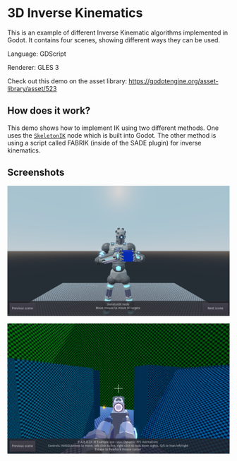 # 3D Inverse Kinematics

This is an example of different Inverse Kinematic algorithms
implemented in Godot. It contains four scenes, showing
different ways they can be used.

Language: GDScript

Renderer: GLES 3

Check out this demo on the asset library: https://godotengine.org/asset-library/asset/523

## How does it work?

This demo shows how to implement IK using two different methods. One uses the
[`SkeletonIK`](https://docs.godotengine.org/en/latest/classes/class_skeletonik.html)
node which is built into Godot. The other method is using a script
called FABRIK (inside of the SADE plugin) for inverse kinematics.

## Screenshots

![Screenshot](screenshots/cube.png)

![Screenshot](screenshots/fps_gun.png)

